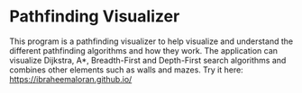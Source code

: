 # Pathfinding Visualizer

This program is a pathfinding visualizer to help visualize and understand the different pathfinding algorithms and how they work. The application can visualize Dijkstra, A*, Breadth-First and Depth-First search algorithms and combines other elements such as walls and mazes. Try it here: https://ibraheemaloran.github.io/
